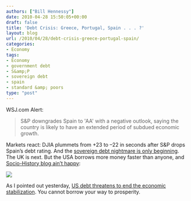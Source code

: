 ```yaml
---
authors: ["Bill Hennessy"]
date: 2010-04-28 15:50:05+00:00
draft: false
title: 'Debt Crisis: Greece, Portugal, Spain . . . ?'
layout: blog
url: /2010/04/28/debt-crisis-greece-portugal-spain/
categories:
- Economy
tags:
- Economy
- government debt
- S&amp;P
- sovereign debt
- spain
- standard &amp; poors
type: "post"
---
```


WSJ.com Alert:

 

>   
> 
> S&P downgrades Spain to 'AA' with a negative outlook, saying the country is likely to have an extended period of subdued economic growth.
> 
> 

 

Markets react: DJIA plummets from +23 to –22 in seconds after S&P drops Spain’s debt rating. And the [sovereign debt nightmare is only beginning](https://finance.yahoo.com/news/Why-Sovereign-Debt-Pain-Has-cnbc-1467398234.html?x=0&sec=topStories&pos=4&asset=&ccode=). The UK is next. But the USA borrows more money faster than anyone, and [Socio-History blog ain’t happy](https://socioecohistory.wordpress.com/2010/01/23/the-global-debt-bomb/):

 

![](https://socioecohistory.files.wordpress.com/2010/01/global-debt-issuance.jpg?w=398&h=398)


 

As I pointed out yesterday, [US debt threatens to end the economic stabilization](https://hennessysview.com/2010/04/27/greece-americas-future/). You cannot borrow your way to prosperity. 
